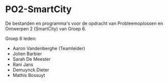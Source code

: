 # PO2-SmartCity
De bestanden en programma's voor de opdracht van Probleemoplossen en Ontwerpen 2 (SmartCity) van Groep 6.

Groep 6 leden:
 - Aaron Vandenberghe (Teamleider)
 - Jolien Barbier
 - Sarah De Meester
 - Rani Jans
 - Demuynck Dieter
 - Mathis Bossuyt
